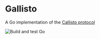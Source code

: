 # Gallisto

A Go implementation of the [Callisto protocol](https://www.projectcallisto.org/callisto-cryptographic-approach.pdf)

![Build and test Go](https://github.com/ymarcus93/gallisto/workflows/Build%20and%20test%20Go/badge.svg?branch=master)
